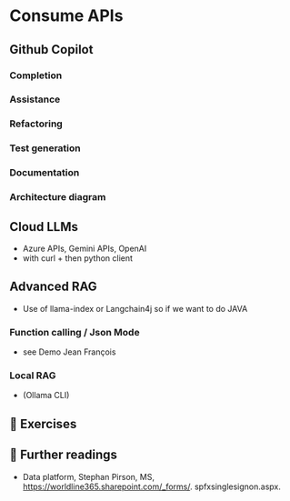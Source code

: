 # Consume APIs

## Github Copilot

### Completion
### Assistance
### Refactoring
### Test generation
### Documentation
### Architecture diagram

## Cloud LLMs
* Azure APIs, Gemini APIs, OpenAI 
* with curl + then python client  

## Advanced RAG
* Use of llama-index or Langchain4j so if we want to do JAVA

### Function calling / Json Mode 
* see Demo Jean François

### Local RAG  
* (Ollama CLI)

## 🧪 Exercises

## 📖 Further readings
* Data platform, Stephan Pirson, MS, https://worldline365.sharepoint.com/_forms/.     spfxsinglesignon.aspx.  


